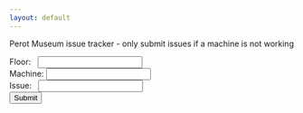 ```yaml
---
layout: default
---
```


<p>Perot Museum issue tracker - only submit issues if a machine is not working</p>

<form action="https://formspree.io/ethanhelfman@outlook.com" method="POST">
  Floor: 
  &nbsp;&nbsp;<input type="text" name="floor">
  <br>
  Machine: 
  <input type="text" name="machine">
  <br>
  Issue: 
  &nbsp;&nbsp;<input type="text" name="issue">
  <br>
  <input type="submit" value="Submit">
</form>
